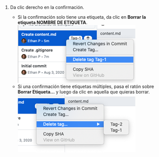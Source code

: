 1. Da clic derecho en la confirmación.

    - Si la confirmación solo tiene una etiqueta, da clic en **Borrar la etiqueta NOMBRE DE ETIQUETA**. ![Selecciona el elemento del menú de borrado de etiqueta](/assets/images/help/desktop/select-delete-tag.png)
    - Si una confirmación tiene etiquetas múltiples, pasa el ratón sobre **Borrar Etiqueta...** y luego da clic en aquella que quieras borrar. ![Pasa el ratón sobre el menú de borrado de etiqueta](/assets/images/help/desktop/delete-tag-multiple.png)
